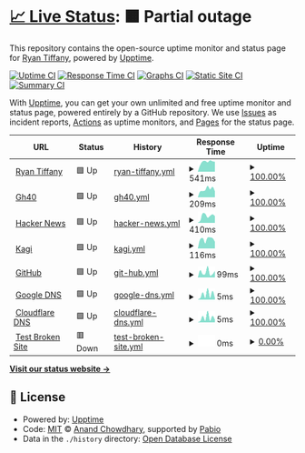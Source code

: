 # [📈 Live Status](https://greyhoundforty.github.io/gh40-uptime): <!--live status--> **🟧 Partial outage**

This repository contains the open-source uptime monitor and status page for [Ryan Tiffany](https://ryantiffany.com), powered by [Upptime](https://github.com/upptime/upptime).

[![Uptime CI](https://github.com/greyhoundforty/gh40-uptime/workflows/Uptime%20CI/badge.svg)](https://github.com/greyhoundforty/gh40-uptime/actions?query=workflow%3A%22Uptime+CI%22)
[![Response Time CI](https://github.com/greyhoundforty/gh40-uptime/workflows/Response%20Time%20CI/badge.svg)](https://github.com/greyhoundforty/gh40-uptime/actions?query=workflow%3A%22Response+Time+CI%22)
[![Graphs CI](https://github.com/greyhoundforty/gh40-uptime/workflows/Graphs%20CI/badge.svg)](https://github.com/greyhoundforty/gh40-uptime/actions?query=workflow%3A%22Graphs+CI%22)
[![Static Site CI](https://github.com/greyhoundforty/gh40-uptime/workflows/Static%20Site%20CI/badge.svg)](https://github.com/greyhoundforty/gh40-uptime/actions?query=workflow%3A%22Static+Site+CI%22)
[![Summary CI](https://github.com/greyhoundforty/gh40-uptime/workflows/Summary%20CI/badge.svg)](https://github.com/greyhoundforty/gh40-uptime/actions?query=workflow%3A%22Summary+CI%22)

With [Upptime](https://upptime.js.org), you can get your own unlimited and free uptime monitor and status page, powered entirely by a GitHub repository. We use [Issues](https://github.com/greyhoundforty/gh40-uptime/issues) as incident reports, [Actions](https://github.com/greyhoundforty/gh40-uptime/actions) as uptime monitors, and [Pages](https://greyhoundforty.github.io/gh40-uptime) for the status page.

<!--start: status pages-->
<!-- This summary is generated by Upptime (https://github.com/upptime/upptime) -->
<!-- Do not edit this manually, your changes will be overwritten -->
<!-- prettier-ignore -->
| URL | Status | History | Response Time | Uptime |
| --- | ------ | ------- | ------------- | ------ |
| <img alt="" src="https://icons.duckduckgo.com/ip3/ryantiffany.com.ico" height="13"> [Ryan Tiffany](https://ryantiffany.com) | 🟩 Up | [ryan-tiffany.yml](https://github.com/greyhoundforty/gh40-uptime/commits/HEAD/history/ryan-tiffany.yml) | <details><summary><img alt="Response time graph" src="./graphs/ryan-tiffany/response-time-week.png" height="20"> 541ms</summary><br><a href="https://greyhoundforty.github.io/gh40-uptime/history/ryan-tiffany"><img alt="Response time 459" src="https://img.shields.io/endpoint?url=https%3A%2F%2Fraw.githubusercontent.com%2Fgreyhoundforty%2Fgh40-uptime%2FHEAD%2Fapi%2Fryan-tiffany%2Fresponse-time.json"></a><br><a href="https://greyhoundforty.github.io/gh40-uptime/history/ryan-tiffany"><img alt="24-hour response time 542" src="https://img.shields.io/endpoint?url=https%3A%2F%2Fraw.githubusercontent.com%2Fgreyhoundforty%2Fgh40-uptime%2FHEAD%2Fapi%2Fryan-tiffany%2Fresponse-time-day.json"></a><br><a href="https://greyhoundforty.github.io/gh40-uptime/history/ryan-tiffany"><img alt="7-day response time 541" src="https://img.shields.io/endpoint?url=https%3A%2F%2Fraw.githubusercontent.com%2Fgreyhoundforty%2Fgh40-uptime%2FHEAD%2Fapi%2Fryan-tiffany%2Fresponse-time-week.json"></a><br><a href="https://greyhoundforty.github.io/gh40-uptime/history/ryan-tiffany"><img alt="30-day response time 482" src="https://img.shields.io/endpoint?url=https%3A%2F%2Fraw.githubusercontent.com%2Fgreyhoundforty%2Fgh40-uptime%2FHEAD%2Fapi%2Fryan-tiffany%2Fresponse-time-month.json"></a><br><a href="https://greyhoundforty.github.io/gh40-uptime/history/ryan-tiffany"><img alt="1-year response time 459" src="https://img.shields.io/endpoint?url=https%3A%2F%2Fraw.githubusercontent.com%2Fgreyhoundforty%2Fgh40-uptime%2FHEAD%2Fapi%2Fryan-tiffany%2Fresponse-time-year.json"></a></details> | <details><summary><a href="https://greyhoundforty.github.io/gh40-uptime/history/ryan-tiffany">100.00%</a></summary><a href="https://greyhoundforty.github.io/gh40-uptime/history/ryan-tiffany"><img alt="All-time uptime 99.97%" src="https://img.shields.io/endpoint?url=https%3A%2F%2Fraw.githubusercontent.com%2Fgreyhoundforty%2Fgh40-uptime%2FHEAD%2Fapi%2Fryan-tiffany%2Fuptime.json"></a><br><a href="https://greyhoundforty.github.io/gh40-uptime/history/ryan-tiffany"><img alt="24-hour uptime 100.00%" src="https://img.shields.io/endpoint?url=https%3A%2F%2Fraw.githubusercontent.com%2Fgreyhoundforty%2Fgh40-uptime%2FHEAD%2Fapi%2Fryan-tiffany%2Fuptime-day.json"></a><br><a href="https://greyhoundforty.github.io/gh40-uptime/history/ryan-tiffany"><img alt="7-day uptime 100.00%" src="https://img.shields.io/endpoint?url=https%3A%2F%2Fraw.githubusercontent.com%2Fgreyhoundforty%2Fgh40-uptime%2FHEAD%2Fapi%2Fryan-tiffany%2Fuptime-week.json"></a><br><a href="https://greyhoundforty.github.io/gh40-uptime/history/ryan-tiffany"><img alt="30-day uptime 100.00%" src="https://img.shields.io/endpoint?url=https%3A%2F%2Fraw.githubusercontent.com%2Fgreyhoundforty%2Fgh40-uptime%2FHEAD%2Fapi%2Fryan-tiffany%2Fuptime-month.json"></a><br><a href="https://greyhoundforty.github.io/gh40-uptime/history/ryan-tiffany"><img alt="1-year uptime 99.97%" src="https://img.shields.io/endpoint?url=https%3A%2F%2Fraw.githubusercontent.com%2Fgreyhoundforty%2Fgh40-uptime%2FHEAD%2Fapi%2Fryan-tiffany%2Fuptime-year.json"></a></details>
| <img alt="" src="https://icons.duckduckgo.com/ip3/gh40.net.ico" height="13"> [Gh40](https://gh40.net) | 🟩 Up | [gh40.yml](https://github.com/greyhoundforty/gh40-uptime/commits/HEAD/history/gh40.yml) | <details><summary><img alt="Response time graph" src="./graphs/gh40/response-time-week.png" height="20"> 209ms</summary><br><a href="https://greyhoundforty.github.io/gh40-uptime/history/gh40"><img alt="Response time 156" src="https://img.shields.io/endpoint?url=https%3A%2F%2Fraw.githubusercontent.com%2Fgreyhoundforty%2Fgh40-uptime%2FHEAD%2Fapi%2Fgh40%2Fresponse-time.json"></a><br><a href="https://greyhoundforty.github.io/gh40-uptime/history/gh40"><img alt="24-hour response time 195" src="https://img.shields.io/endpoint?url=https%3A%2F%2Fraw.githubusercontent.com%2Fgreyhoundforty%2Fgh40-uptime%2FHEAD%2Fapi%2Fgh40%2Fresponse-time-day.json"></a><br><a href="https://greyhoundforty.github.io/gh40-uptime/history/gh40"><img alt="7-day response time 209" src="https://img.shields.io/endpoint?url=https%3A%2F%2Fraw.githubusercontent.com%2Fgreyhoundforty%2Fgh40-uptime%2FHEAD%2Fapi%2Fgh40%2Fresponse-time-week.json"></a><br><a href="https://greyhoundforty.github.io/gh40-uptime/history/gh40"><img alt="30-day response time 181" src="https://img.shields.io/endpoint?url=https%3A%2F%2Fraw.githubusercontent.com%2Fgreyhoundforty%2Fgh40-uptime%2FHEAD%2Fapi%2Fgh40%2Fresponse-time-month.json"></a><br><a href="https://greyhoundforty.github.io/gh40-uptime/history/gh40"><img alt="1-year response time 156" src="https://img.shields.io/endpoint?url=https%3A%2F%2Fraw.githubusercontent.com%2Fgreyhoundforty%2Fgh40-uptime%2FHEAD%2Fapi%2Fgh40%2Fresponse-time-year.json"></a></details> | <details><summary><a href="https://greyhoundforty.github.io/gh40-uptime/history/gh40">100.00%</a></summary><a href="https://greyhoundforty.github.io/gh40-uptime/history/gh40"><img alt="All-time uptime 100.00%" src="https://img.shields.io/endpoint?url=https%3A%2F%2Fraw.githubusercontent.com%2Fgreyhoundforty%2Fgh40-uptime%2FHEAD%2Fapi%2Fgh40%2Fuptime.json"></a><br><a href="https://greyhoundforty.github.io/gh40-uptime/history/gh40"><img alt="24-hour uptime 100.00%" src="https://img.shields.io/endpoint?url=https%3A%2F%2Fraw.githubusercontent.com%2Fgreyhoundforty%2Fgh40-uptime%2FHEAD%2Fapi%2Fgh40%2Fuptime-day.json"></a><br><a href="https://greyhoundforty.github.io/gh40-uptime/history/gh40"><img alt="7-day uptime 100.00%" src="https://img.shields.io/endpoint?url=https%3A%2F%2Fraw.githubusercontent.com%2Fgreyhoundforty%2Fgh40-uptime%2FHEAD%2Fapi%2Fgh40%2Fuptime-week.json"></a><br><a href="https://greyhoundforty.github.io/gh40-uptime/history/gh40"><img alt="30-day uptime 100.00%" src="https://img.shields.io/endpoint?url=https%3A%2F%2Fraw.githubusercontent.com%2Fgreyhoundforty%2Fgh40-uptime%2FHEAD%2Fapi%2Fgh40%2Fuptime-month.json"></a><br><a href="https://greyhoundforty.github.io/gh40-uptime/history/gh40"><img alt="1-year uptime 100.00%" src="https://img.shields.io/endpoint?url=https%3A%2F%2Fraw.githubusercontent.com%2Fgreyhoundforty%2Fgh40-uptime%2FHEAD%2Fapi%2Fgh40%2Fuptime-year.json"></a></details>
| <img alt="" src="https://icons.duckduckgo.com/ip3/news.ycombinator.com.ico" height="13"> [Hacker News](https://news.ycombinator.com) | 🟩 Up | [hacker-news.yml](https://github.com/greyhoundforty/gh40-uptime/commits/HEAD/history/hacker-news.yml) | <details><summary><img alt="Response time graph" src="./graphs/hacker-news/response-time-week.png" height="20"> 410ms</summary><br><a href="https://greyhoundforty.github.io/gh40-uptime/history/hacker-news"><img alt="Response time 351" src="https://img.shields.io/endpoint?url=https%3A%2F%2Fraw.githubusercontent.com%2Fgreyhoundforty%2Fgh40-uptime%2FHEAD%2Fapi%2Fhacker-news%2Fresponse-time.json"></a><br><a href="https://greyhoundforty.github.io/gh40-uptime/history/hacker-news"><img alt="24-hour response time 477" src="https://img.shields.io/endpoint?url=https%3A%2F%2Fraw.githubusercontent.com%2Fgreyhoundforty%2Fgh40-uptime%2FHEAD%2Fapi%2Fhacker-news%2Fresponse-time-day.json"></a><br><a href="https://greyhoundforty.github.io/gh40-uptime/history/hacker-news"><img alt="7-day response time 410" src="https://img.shields.io/endpoint?url=https%3A%2F%2Fraw.githubusercontent.com%2Fgreyhoundforty%2Fgh40-uptime%2FHEAD%2Fapi%2Fhacker-news%2Fresponse-time-week.json"></a><br><a href="https://greyhoundforty.github.io/gh40-uptime/history/hacker-news"><img alt="30-day response time 370" src="https://img.shields.io/endpoint?url=https%3A%2F%2Fraw.githubusercontent.com%2Fgreyhoundforty%2Fgh40-uptime%2FHEAD%2Fapi%2Fhacker-news%2Fresponse-time-month.json"></a><br><a href="https://greyhoundforty.github.io/gh40-uptime/history/hacker-news"><img alt="1-year response time 351" src="https://img.shields.io/endpoint?url=https%3A%2F%2Fraw.githubusercontent.com%2Fgreyhoundforty%2Fgh40-uptime%2FHEAD%2Fapi%2Fhacker-news%2Fresponse-time-year.json"></a></details> | <details><summary><a href="https://greyhoundforty.github.io/gh40-uptime/history/hacker-news">100.00%</a></summary><a href="https://greyhoundforty.github.io/gh40-uptime/history/hacker-news"><img alt="All-time uptime 100.00%" src="https://img.shields.io/endpoint?url=https%3A%2F%2Fraw.githubusercontent.com%2Fgreyhoundforty%2Fgh40-uptime%2FHEAD%2Fapi%2Fhacker-news%2Fuptime.json"></a><br><a href="https://greyhoundforty.github.io/gh40-uptime/history/hacker-news"><img alt="24-hour uptime 100.00%" src="https://img.shields.io/endpoint?url=https%3A%2F%2Fraw.githubusercontent.com%2Fgreyhoundforty%2Fgh40-uptime%2FHEAD%2Fapi%2Fhacker-news%2Fuptime-day.json"></a><br><a href="https://greyhoundforty.github.io/gh40-uptime/history/hacker-news"><img alt="7-day uptime 100.00%" src="https://img.shields.io/endpoint?url=https%3A%2F%2Fraw.githubusercontent.com%2Fgreyhoundforty%2Fgh40-uptime%2FHEAD%2Fapi%2Fhacker-news%2Fuptime-week.json"></a><br><a href="https://greyhoundforty.github.io/gh40-uptime/history/hacker-news"><img alt="30-day uptime 100.00%" src="https://img.shields.io/endpoint?url=https%3A%2F%2Fraw.githubusercontent.com%2Fgreyhoundforty%2Fgh40-uptime%2FHEAD%2Fapi%2Fhacker-news%2Fuptime-month.json"></a><br><a href="https://greyhoundforty.github.io/gh40-uptime/history/hacker-news"><img alt="1-year uptime 100.00%" src="https://img.shields.io/endpoint?url=https%3A%2F%2Fraw.githubusercontent.com%2Fgreyhoundforty%2Fgh40-uptime%2FHEAD%2Fapi%2Fhacker-news%2Fuptime-year.json"></a></details>
| <img alt="" src="https://icons.duckduckgo.com/ip3/kagi.com.ico" height="13"> [Kagi](https://kagi.com) | 🟩 Up | [kagi.yml](https://github.com/greyhoundforty/gh40-uptime/commits/HEAD/history/kagi.yml) | <details><summary><img alt="Response time graph" src="./graphs/kagi/response-time-week.png" height="20"> 116ms</summary><br><a href="https://greyhoundforty.github.io/gh40-uptime/history/kagi"><img alt="Response time 154" src="https://img.shields.io/endpoint?url=https%3A%2F%2Fraw.githubusercontent.com%2Fgreyhoundforty%2Fgh40-uptime%2FHEAD%2Fapi%2Fkagi%2Fresponse-time.json"></a><br><a href="https://greyhoundforty.github.io/gh40-uptime/history/kagi"><img alt="24-hour response time 155" src="https://img.shields.io/endpoint?url=https%3A%2F%2Fraw.githubusercontent.com%2Fgreyhoundforty%2Fgh40-uptime%2FHEAD%2Fapi%2Fkagi%2Fresponse-time-day.json"></a><br><a href="https://greyhoundforty.github.io/gh40-uptime/history/kagi"><img alt="7-day response time 116" src="https://img.shields.io/endpoint?url=https%3A%2F%2Fraw.githubusercontent.com%2Fgreyhoundforty%2Fgh40-uptime%2FHEAD%2Fapi%2Fkagi%2Fresponse-time-week.json"></a><br><a href="https://greyhoundforty.github.io/gh40-uptime/history/kagi"><img alt="30-day response time 159" src="https://img.shields.io/endpoint?url=https%3A%2F%2Fraw.githubusercontent.com%2Fgreyhoundforty%2Fgh40-uptime%2FHEAD%2Fapi%2Fkagi%2Fresponse-time-month.json"></a><br><a href="https://greyhoundforty.github.io/gh40-uptime/history/kagi"><img alt="1-year response time 154" src="https://img.shields.io/endpoint?url=https%3A%2F%2Fraw.githubusercontent.com%2Fgreyhoundforty%2Fgh40-uptime%2FHEAD%2Fapi%2Fkagi%2Fresponse-time-year.json"></a></details> | <details><summary><a href="https://greyhoundforty.github.io/gh40-uptime/history/kagi">100.00%</a></summary><a href="https://greyhoundforty.github.io/gh40-uptime/history/kagi"><img alt="All-time uptime 100.00%" src="https://img.shields.io/endpoint?url=https%3A%2F%2Fraw.githubusercontent.com%2Fgreyhoundforty%2Fgh40-uptime%2FHEAD%2Fapi%2Fkagi%2Fuptime.json"></a><br><a href="https://greyhoundforty.github.io/gh40-uptime/history/kagi"><img alt="24-hour uptime 100.00%" src="https://img.shields.io/endpoint?url=https%3A%2F%2Fraw.githubusercontent.com%2Fgreyhoundforty%2Fgh40-uptime%2FHEAD%2Fapi%2Fkagi%2Fuptime-day.json"></a><br><a href="https://greyhoundforty.github.io/gh40-uptime/history/kagi"><img alt="7-day uptime 100.00%" src="https://img.shields.io/endpoint?url=https%3A%2F%2Fraw.githubusercontent.com%2Fgreyhoundforty%2Fgh40-uptime%2FHEAD%2Fapi%2Fkagi%2Fuptime-week.json"></a><br><a href="https://greyhoundforty.github.io/gh40-uptime/history/kagi"><img alt="30-day uptime 100.00%" src="https://img.shields.io/endpoint?url=https%3A%2F%2Fraw.githubusercontent.com%2Fgreyhoundforty%2Fgh40-uptime%2FHEAD%2Fapi%2Fkagi%2Fuptime-month.json"></a><br><a href="https://greyhoundforty.github.io/gh40-uptime/history/kagi"><img alt="1-year uptime 100.00%" src="https://img.shields.io/endpoint?url=https%3A%2F%2Fraw.githubusercontent.com%2Fgreyhoundforty%2Fgh40-uptime%2FHEAD%2Fapi%2Fkagi%2Fuptime-year.json"></a></details>
| <img alt="" src="https://icons.duckduckgo.com/ip3/github.com.ico" height="13"> [GitHub](https://github.com) | 🟩 Up | [git-hub.yml](https://github.com/greyhoundforty/gh40-uptime/commits/HEAD/history/git-hub.yml) | <details><summary><img alt="Response time graph" src="./graphs/git-hub/response-time-week.png" height="20"> 99ms</summary><br><a href="https://greyhoundforty.github.io/gh40-uptime/history/git-hub"><img alt="Response time 115" src="https://img.shields.io/endpoint?url=https%3A%2F%2Fraw.githubusercontent.com%2Fgreyhoundforty%2Fgh40-uptime%2FHEAD%2Fapi%2Fgit-hub%2Fresponse-time.json"></a><br><a href="https://greyhoundforty.github.io/gh40-uptime/history/git-hub"><img alt="24-hour response time 66" src="https://img.shields.io/endpoint?url=https%3A%2F%2Fraw.githubusercontent.com%2Fgreyhoundforty%2Fgh40-uptime%2FHEAD%2Fapi%2Fgit-hub%2Fresponse-time-day.json"></a><br><a href="https://greyhoundforty.github.io/gh40-uptime/history/git-hub"><img alt="7-day response time 99" src="https://img.shields.io/endpoint?url=https%3A%2F%2Fraw.githubusercontent.com%2Fgreyhoundforty%2Fgh40-uptime%2FHEAD%2Fapi%2Fgit-hub%2Fresponse-time-week.json"></a><br><a href="https://greyhoundforty.github.io/gh40-uptime/history/git-hub"><img alt="30-day response time 115" src="https://img.shields.io/endpoint?url=https%3A%2F%2Fraw.githubusercontent.com%2Fgreyhoundforty%2Fgh40-uptime%2FHEAD%2Fapi%2Fgit-hub%2Fresponse-time-month.json"></a><br><a href="https://greyhoundforty.github.io/gh40-uptime/history/git-hub"><img alt="1-year response time 115" src="https://img.shields.io/endpoint?url=https%3A%2F%2Fraw.githubusercontent.com%2Fgreyhoundforty%2Fgh40-uptime%2FHEAD%2Fapi%2Fgit-hub%2Fresponse-time-year.json"></a></details> | <details><summary><a href="https://greyhoundforty.github.io/gh40-uptime/history/git-hub">100.00%</a></summary><a href="https://greyhoundforty.github.io/gh40-uptime/history/git-hub"><img alt="All-time uptime 100.00%" src="https://img.shields.io/endpoint?url=https%3A%2F%2Fraw.githubusercontent.com%2Fgreyhoundforty%2Fgh40-uptime%2FHEAD%2Fapi%2Fgit-hub%2Fuptime.json"></a><br><a href="https://greyhoundforty.github.io/gh40-uptime/history/git-hub"><img alt="24-hour uptime 100.00%" src="https://img.shields.io/endpoint?url=https%3A%2F%2Fraw.githubusercontent.com%2Fgreyhoundforty%2Fgh40-uptime%2FHEAD%2Fapi%2Fgit-hub%2Fuptime-day.json"></a><br><a href="https://greyhoundforty.github.io/gh40-uptime/history/git-hub"><img alt="7-day uptime 100.00%" src="https://img.shields.io/endpoint?url=https%3A%2F%2Fraw.githubusercontent.com%2Fgreyhoundforty%2Fgh40-uptime%2FHEAD%2Fapi%2Fgit-hub%2Fuptime-week.json"></a><br><a href="https://greyhoundforty.github.io/gh40-uptime/history/git-hub"><img alt="30-day uptime 100.00%" src="https://img.shields.io/endpoint?url=https%3A%2F%2Fraw.githubusercontent.com%2Fgreyhoundforty%2Fgh40-uptime%2FHEAD%2Fapi%2Fgit-hub%2Fuptime-month.json"></a><br><a href="https://greyhoundforty.github.io/gh40-uptime/history/git-hub"><img alt="1-year uptime 100.00%" src="https://img.shields.io/endpoint?url=https%3A%2F%2Fraw.githubusercontent.com%2Fgreyhoundforty%2Fgh40-uptime%2FHEAD%2Fapi%2Fgit-hub%2Fuptime-year.json"></a></details>
| <img alt="" src="https://icons.duckduckgo.com/ip3/null.ico" height="13"> [Google DNS](8.8.4.4) | 🟩 Up | [google-dns.yml](https://github.com/greyhoundforty/gh40-uptime/commits/HEAD/history/google-dns.yml) | <details><summary><img alt="Response time graph" src="./graphs/google-dns/response-time-week.png" height="20"> 5ms</summary><br><a href="https://greyhoundforty.github.io/gh40-uptime/history/google-dns"><img alt="Response time 4" src="https://img.shields.io/endpoint?url=https%3A%2F%2Fraw.githubusercontent.com%2Fgreyhoundforty%2Fgh40-uptime%2FHEAD%2Fapi%2Fgoogle-dns%2Fresponse-time.json"></a><br><a href="https://greyhoundforty.github.io/gh40-uptime/history/google-dns"><img alt="24-hour response time 6" src="https://img.shields.io/endpoint?url=https%3A%2F%2Fraw.githubusercontent.com%2Fgreyhoundforty%2Fgh40-uptime%2FHEAD%2Fapi%2Fgoogle-dns%2Fresponse-time-day.json"></a><br><a href="https://greyhoundforty.github.io/gh40-uptime/history/google-dns"><img alt="7-day response time 5" src="https://img.shields.io/endpoint?url=https%3A%2F%2Fraw.githubusercontent.com%2Fgreyhoundforty%2Fgh40-uptime%2FHEAD%2Fapi%2Fgoogle-dns%2Fresponse-time-week.json"></a><br><a href="https://greyhoundforty.github.io/gh40-uptime/history/google-dns"><img alt="30-day response time 4" src="https://img.shields.io/endpoint?url=https%3A%2F%2Fraw.githubusercontent.com%2Fgreyhoundforty%2Fgh40-uptime%2FHEAD%2Fapi%2Fgoogle-dns%2Fresponse-time-month.json"></a><br><a href="https://greyhoundforty.github.io/gh40-uptime/history/google-dns"><img alt="1-year response time 4" src="https://img.shields.io/endpoint?url=https%3A%2F%2Fraw.githubusercontent.com%2Fgreyhoundforty%2Fgh40-uptime%2FHEAD%2Fapi%2Fgoogle-dns%2Fresponse-time-year.json"></a></details> | <details><summary><a href="https://greyhoundforty.github.io/gh40-uptime/history/google-dns">100.00%</a></summary><a href="https://greyhoundforty.github.io/gh40-uptime/history/google-dns"><img alt="All-time uptime 100.00%" src="https://img.shields.io/endpoint?url=https%3A%2F%2Fraw.githubusercontent.com%2Fgreyhoundforty%2Fgh40-uptime%2FHEAD%2Fapi%2Fgoogle-dns%2Fuptime.json"></a><br><a href="https://greyhoundforty.github.io/gh40-uptime/history/google-dns"><img alt="24-hour uptime 100.00%" src="https://img.shields.io/endpoint?url=https%3A%2F%2Fraw.githubusercontent.com%2Fgreyhoundforty%2Fgh40-uptime%2FHEAD%2Fapi%2Fgoogle-dns%2Fuptime-day.json"></a><br><a href="https://greyhoundforty.github.io/gh40-uptime/history/google-dns"><img alt="7-day uptime 100.00%" src="https://img.shields.io/endpoint?url=https%3A%2F%2Fraw.githubusercontent.com%2Fgreyhoundforty%2Fgh40-uptime%2FHEAD%2Fapi%2Fgoogle-dns%2Fuptime-week.json"></a><br><a href="https://greyhoundforty.github.io/gh40-uptime/history/google-dns"><img alt="30-day uptime 100.00%" src="https://img.shields.io/endpoint?url=https%3A%2F%2Fraw.githubusercontent.com%2Fgreyhoundforty%2Fgh40-uptime%2FHEAD%2Fapi%2Fgoogle-dns%2Fuptime-month.json"></a><br><a href="https://greyhoundforty.github.io/gh40-uptime/history/google-dns"><img alt="1-year uptime 100.00%" src="https://img.shields.io/endpoint?url=https%3A%2F%2Fraw.githubusercontent.com%2Fgreyhoundforty%2Fgh40-uptime%2FHEAD%2Fapi%2Fgoogle-dns%2Fuptime-year.json"></a></details>
| <img alt="" src="https://icons.duckduckgo.com/ip3/null.ico" height="13"> [Cloudflare DNS](1.1.1.1) | 🟩 Up | [cloudflare-dns.yml](https://github.com/greyhoundforty/gh40-uptime/commits/HEAD/history/cloudflare-dns.yml) | <details><summary><img alt="Response time graph" src="./graphs/cloudflare-dns/response-time-week.png" height="20"> 5ms</summary><br><a href="https://greyhoundforty.github.io/gh40-uptime/history/cloudflare-dns"><img alt="Response time 4" src="https://img.shields.io/endpoint?url=https%3A%2F%2Fraw.githubusercontent.com%2Fgreyhoundforty%2Fgh40-uptime%2FHEAD%2Fapi%2Fcloudflare-dns%2Fresponse-time.json"></a><br><a href="https://greyhoundforty.github.io/gh40-uptime/history/cloudflare-dns"><img alt="24-hour response time 6" src="https://img.shields.io/endpoint?url=https%3A%2F%2Fraw.githubusercontent.com%2Fgreyhoundforty%2Fgh40-uptime%2FHEAD%2Fapi%2Fcloudflare-dns%2Fresponse-time-day.json"></a><br><a href="https://greyhoundforty.github.io/gh40-uptime/history/cloudflare-dns"><img alt="7-day response time 5" src="https://img.shields.io/endpoint?url=https%3A%2F%2Fraw.githubusercontent.com%2Fgreyhoundforty%2Fgh40-uptime%2FHEAD%2Fapi%2Fcloudflare-dns%2Fresponse-time-week.json"></a><br><a href="https://greyhoundforty.github.io/gh40-uptime/history/cloudflare-dns"><img alt="30-day response time 4" src="https://img.shields.io/endpoint?url=https%3A%2F%2Fraw.githubusercontent.com%2Fgreyhoundforty%2Fgh40-uptime%2FHEAD%2Fapi%2Fcloudflare-dns%2Fresponse-time-month.json"></a><br><a href="https://greyhoundforty.github.io/gh40-uptime/history/cloudflare-dns"><img alt="1-year response time 4" src="https://img.shields.io/endpoint?url=https%3A%2F%2Fraw.githubusercontent.com%2Fgreyhoundforty%2Fgh40-uptime%2FHEAD%2Fapi%2Fcloudflare-dns%2Fresponse-time-year.json"></a></details> | <details><summary><a href="https://greyhoundforty.github.io/gh40-uptime/history/cloudflare-dns">100.00%</a></summary><a href="https://greyhoundforty.github.io/gh40-uptime/history/cloudflare-dns"><img alt="All-time uptime 100.00%" src="https://img.shields.io/endpoint?url=https%3A%2F%2Fraw.githubusercontent.com%2Fgreyhoundforty%2Fgh40-uptime%2FHEAD%2Fapi%2Fcloudflare-dns%2Fuptime.json"></a><br><a href="https://greyhoundforty.github.io/gh40-uptime/history/cloudflare-dns"><img alt="24-hour uptime 100.00%" src="https://img.shields.io/endpoint?url=https%3A%2F%2Fraw.githubusercontent.com%2Fgreyhoundforty%2Fgh40-uptime%2FHEAD%2Fapi%2Fcloudflare-dns%2Fuptime-day.json"></a><br><a href="https://greyhoundforty.github.io/gh40-uptime/history/cloudflare-dns"><img alt="7-day uptime 100.00%" src="https://img.shields.io/endpoint?url=https%3A%2F%2Fraw.githubusercontent.com%2Fgreyhoundforty%2Fgh40-uptime%2FHEAD%2Fapi%2Fcloudflare-dns%2Fuptime-week.json"></a><br><a href="https://greyhoundforty.github.io/gh40-uptime/history/cloudflare-dns"><img alt="30-day uptime 100.00%" src="https://img.shields.io/endpoint?url=https%3A%2F%2Fraw.githubusercontent.com%2Fgreyhoundforty%2Fgh40-uptime%2FHEAD%2Fapi%2Fcloudflare-dns%2Fuptime-month.json"></a><br><a href="https://greyhoundforty.github.io/gh40-uptime/history/cloudflare-dns"><img alt="1-year uptime 100.00%" src="https://img.shields.io/endpoint?url=https%3A%2F%2Fraw.githubusercontent.com%2Fgreyhoundforty%2Fgh40-uptime%2FHEAD%2Fapi%2Fcloudflare-dns%2Fuptime-year.json"></a></details>
| <img alt="" src="https://icons.duckduckgo.com/ip3/thissitedoesnotexist.koj.co.ico" height="13"> [Test Broken Site](https://thissitedoesnotexist.koj.co) | 🟥 Down | [test-broken-site.yml](https://github.com/greyhoundforty/gh40-uptime/commits/HEAD/history/test-broken-site.yml) | <details><summary><img alt="Response time graph" src="./graphs/test-broken-site/response-time-week.png" height="20"> 0ms</summary><br><a href="https://greyhoundforty.github.io/gh40-uptime/history/test-broken-site"><img alt="Response time 0" src="https://img.shields.io/endpoint?url=https%3A%2F%2Fraw.githubusercontent.com%2Fgreyhoundforty%2Fgh40-uptime%2FHEAD%2Fapi%2Ftest-broken-site%2Fresponse-time.json"></a><br><a href="https://greyhoundforty.github.io/gh40-uptime/history/test-broken-site"><img alt="24-hour response time 0" src="https://img.shields.io/endpoint?url=https%3A%2F%2Fraw.githubusercontent.com%2Fgreyhoundforty%2Fgh40-uptime%2FHEAD%2Fapi%2Ftest-broken-site%2Fresponse-time-day.json"></a><br><a href="https://greyhoundforty.github.io/gh40-uptime/history/test-broken-site"><img alt="7-day response time 0" src="https://img.shields.io/endpoint?url=https%3A%2F%2Fraw.githubusercontent.com%2Fgreyhoundforty%2Fgh40-uptime%2FHEAD%2Fapi%2Ftest-broken-site%2Fresponse-time-week.json"></a><br><a href="https://greyhoundforty.github.io/gh40-uptime/history/test-broken-site"><img alt="30-day response time 0" src="https://img.shields.io/endpoint?url=https%3A%2F%2Fraw.githubusercontent.com%2Fgreyhoundforty%2Fgh40-uptime%2FHEAD%2Fapi%2Ftest-broken-site%2Fresponse-time-month.json"></a><br><a href="https://greyhoundforty.github.io/gh40-uptime/history/test-broken-site"><img alt="1-year response time 0" src="https://img.shields.io/endpoint?url=https%3A%2F%2Fraw.githubusercontent.com%2Fgreyhoundforty%2Fgh40-uptime%2FHEAD%2Fapi%2Ftest-broken-site%2Fresponse-time-year.json"></a></details> | <details><summary><a href="https://greyhoundforty.github.io/gh40-uptime/history/test-broken-site">0.00%</a></summary><a href="https://greyhoundforty.github.io/gh40-uptime/history/test-broken-site"><img alt="All-time uptime 0.00%" src="https://img.shields.io/endpoint?url=https%3A%2F%2Fraw.githubusercontent.com%2Fgreyhoundforty%2Fgh40-uptime%2FHEAD%2Fapi%2Ftest-broken-site%2Fuptime.json"></a><br><a href="https://greyhoundforty.github.io/gh40-uptime/history/test-broken-site"><img alt="24-hour uptime 0.00%" src="https://img.shields.io/endpoint?url=https%3A%2F%2Fraw.githubusercontent.com%2Fgreyhoundforty%2Fgh40-uptime%2FHEAD%2Fapi%2Ftest-broken-site%2Fuptime-day.json"></a><br><a href="https://greyhoundforty.github.io/gh40-uptime/history/test-broken-site"><img alt="7-day uptime 0.00%" src="https://img.shields.io/endpoint?url=https%3A%2F%2Fraw.githubusercontent.com%2Fgreyhoundforty%2Fgh40-uptime%2FHEAD%2Fapi%2Ftest-broken-site%2Fuptime-week.json"></a><br><a href="https://greyhoundforty.github.io/gh40-uptime/history/test-broken-site"><img alt="30-day uptime 1.38%" src="https://img.shields.io/endpoint?url=https%3A%2F%2Fraw.githubusercontent.com%2Fgreyhoundforty%2Fgh40-uptime%2FHEAD%2Fapi%2Ftest-broken-site%2Fuptime-month.json"></a><br><a href="https://greyhoundforty.github.io/gh40-uptime/history/test-broken-site"><img alt="1-year uptime 0.00%" src="https://img.shields.io/endpoint?url=https%3A%2F%2Fraw.githubusercontent.com%2Fgreyhoundforty%2Fgh40-uptime%2FHEAD%2Fapi%2Ftest-broken-site%2Fuptime-year.json"></a></details>

<!--end: status pages-->

[**Visit our status website →**](https://greyhoundforty.github.io/gh40-uptime)

## 📄 License

- Powered by: [Upptime](https://github.com/upptime/upptime)
- Code: [MIT](./LICENSE) © [Anand Chowdhary](https://anandchowdhary.com), supported by [Pabio](https://pabio.com)
- Data in the `./history` directory: [Open Database License](https://opendatacommons.org/licenses/odbl/1-0/)
